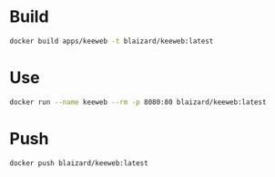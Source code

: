 # Build

```bash
docker build apps/keeweb -t blaizard/keeweb:latest
```

# Use

```bash
docker run --name keeweb --rm -p 8080:80 blaizard/keeweb:latest
```

# Push

```bash
docker push blaizard/keeweb:latest
```
